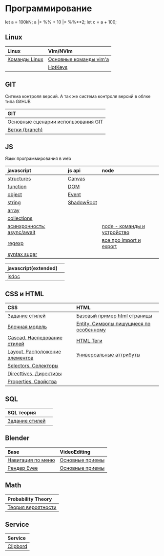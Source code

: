 # Программирование

<javascript type="text/javascript/pipeline/math-operators/numeric-postfix">
    let a = 100kN;
    a |> %% + 10 |> %%**2;
    let c = a + 100;
</javascript>

## Linux

|Linux                                  |Vim/NVim                                                  |
|:--------------------------------------|:---------------------------------------------------------|
|[Команды Linux](./Linux/01-Commands.md)|[Основные команды vim'а](./Editors/vim/01-MainCommands.md)|
|                                       |[HotKeys](./Editors/vim/01.01-TableOfKeys.html)           |

## GIT

Ситема контроля версий. А так же система контроля версий в облке типа GitHUB

|GIT|
|:---|
|[Основные сценарии использования GIT](./Programming/GIT/00-Base.md)|
|[Ветки (branch)](./Programming/GIT/01-Branch.md)|

## JS

Язык программирования в web

|javascript                                                         |js api                                              |node|
|:------------------------------------------------------------------|:---------------------------------------------------|:---|
|[structures](./Programming/JS/JS/02-Structures.md)                 |[Canvas](./Programming/JS/Canvas/01-Canvas.md)      |
|[function](./Programming/JS/JS/07-Function.md)                     |[DOM](./Programming/JS/DOM/01-DOM.md)               |
|[object](./Programming/JS/JS/04-Object.md)                         |[Event](./Programming/JS/Event/01-Event.md)         |
|[string](./Programming/JS/JS/06-String.md)                         |[ShadowRoot](./Programming/JS/ShadowRoot/00-Base.md)|
|[array](./Programming/JS/JS/05-Array.md)                           |                                                    |
|[collections](./Programming/JS/JS/09-Collections.md)               |                                                    |
|[асинхронность: async/await](./Programming/JS/JS/03-Async_JS.md)   |                                                    |[node - команды и устройство](./Programming/JS/Node/00-Base.md)|
|[regexp](./Programming/Regexp/Regexp_JS.md)                        |                                                    |[все про import и export](./Programming/JS/Node/01-ImportAndExport.md)|
|[syntax sugar](./Programming/JS/JS/08-SyntaxSugar.md)              |                                                    |

|javascript(extended)                                               |  |
|:------------------------------------------------------------------|:-|
|[jsdoc](./Programming/JS/JS_jsdoc/00-Base.md)                      |  |


## CSS и HTML

|CSS|HTML|
|:----------------------------------------------------------------------|:-------------------------------------------------------------------------|
|[Задание стилей](./Programming/CSS/07-SetStylesheet.md)                |[Базовый пример html страницы](./Programming/HTML/02-HTMLTemplate.md)     |
|[Блочная модель](./Programming/CSS/01-BlockModel.md)                   |[Entity. Символы пишущиеся по особенному](./Programming/HTML/01-Entity.md)|
|[Cascad. Наследование стилей](./Programming/CSS/06-Cascad.md)          |[HTML Теги](./Programming/HTML/03-HTMLTags.md)                            |
|[Layout. Расположение элементов](./Programming/CSS/02-Layout.md)       |[Универсальные аттрибуты](./Programming/HTML/06-UniversalAttributes.md)   |
|[Selectors. Селекторы](./Programming/CSS/08-Selectors.md)              ||
|[Directtives. Директивы](./Programming/CSS/09-Directives.md)           ||
|[Properties. Свойства](./Programming/CSS/04-Properties.md)             ||

## SQL

|SQL теория||
|:----------------------------------------------------------------------|:---|
|[Задание стилей](./Programming/CSS/07-SetStylesheet.md)                |[]()|

## Blender

|Base                                                                        |VideoEditing                                                |
|:---------------------------------------------------------------------------|:-----------------------------------------------------------|
|[Навигация по меню](./Editors/Blender/Base/01-Navigation.md)                |[Основные приемы](./Editors/Blender/VideoEditing/01-Base.md)|
|[Рендер Evee](./Editors/Blender/Base/02-RenderEvee.md)                      |[Основные приемы](./Editors/Blender/VideoEditing/01-Base.md)|

<style>table{width: 100%}</style>

## Math 

|Probability Theory                                                                     |
|:--------------------------------------------------------------------------------------|
|[Теория вероятности](./NatureScience/Math/ProbabilityTheory/04-HigherMathematics.md)   |

## Service 

|Service                                                                     |
|:--------------------------------------------------------------------------------------|
|[Clipbord](./clipboard.html)   |
